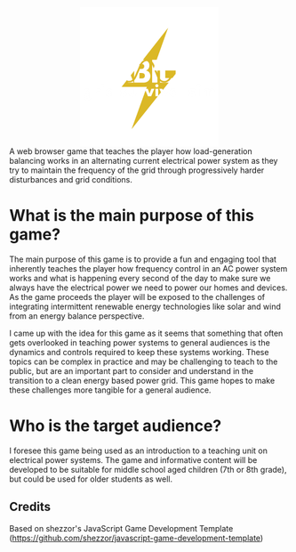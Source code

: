 <div align="center">
<a href=https://tragerjoswig-jones.github.io/STABILITY-Grid-Survival-Sim/><img src="https://github.com/TragerJoswig-Jones/STABILITY-Grid-Survival-Sim/blob/main/images/STABILITY-logo-bolt.png?raw=true" align="center" width="250px" alt="STABILITY: Grid Survival Sim logo"> </a>
</div>
<!--
___
<div id="toc">
  <ul style="list-style: none">
    <summary>
      <h1> STABILITY: Grid Survival Sim </h1>
    </summary>
  </ul>
</div> 
-->
A web browser game that teaches the player how load-generation balancing works in an alternating current electrical power system as they try to maintain the frequency of the grid through progressively harder disturbances and grid conditions.

# What is the main purpose of this game? </h1>
The main purpose of this game is to provide a fun and engaging tool that inherently teaches the player how frequency control in an AC power system works and what is happening every second of the day to make sure we always have the electrical power we need to power our homes and devices. As the game proceeds the player will be exposed to the challenges of integrating intermittent renewable energy technologies like solar and wind from an energy balance perspective.

I came up with the idea for this game as it seems that something that often gets overlooked in teaching power systems to general audiences is the dynamics and controls required to keep these systems working. These topics can be complex in practice and may be challenging to teach to the public, but are an important part to consider and understand in the transition to a clean energy based power grid. This game hopes to make these challenges more tangible for a general audience.

# Who is the target audience? 
I foresee this game being used as an introduction to a teaching unit on electrical power systems. The game and informative content will be developed to be suitable for middle school aged children (7th or 8th grade), but could be used for older students as well.


## Credits

Based on shezzor's JavaScript Game Development Template (https://github.com/shezzor/javascript-game-development-template)
